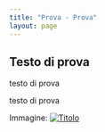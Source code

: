 ```yaml
---
title: "Prova - Prova"
layout: page
---
```


## Testo di prova

testo di prova

testo di prova

Immagine:
[![Titolo](https://storage.googleapis.com/files.davegamba.com/downloads/FIRMA%20MAIL.jpg)](https://pittica.com/)

